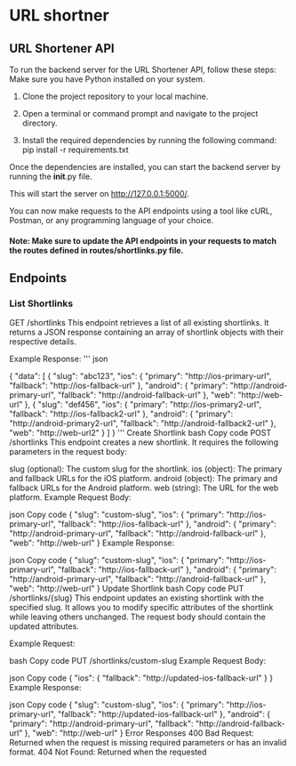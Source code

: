 # URL shortner

## URL Shortener API

To run the backend server for the URL Shortener API, follow these steps:
Make sure you have Python installed on your system.

1. Clone the project repository to your local machine.

2. Open a terminal or command prompt and navigate to the project directory.

3. Install the required dependencies by running the following command:
pip install -r requirements.txt

Once the dependencies are installed, you can start the backend server by running the __init__.py file.

This will start the server on http://127.0.0.1:5000/.

You can now make requests to the API endpoints using a tool like cURL, Postman, or any programming language of your choice.

#### Note: Make sure to update the API endpoints in your requests to match the routes defined in routes/shortlinks.py file.

## Endpoints

### List Shortlinks

GET /shortlinks
This endpoint retrieves a list of all existing shortlinks. It returns a JSON response containing an array of shortlink objects with their respective details.

Example Response:
'''
json

{
  "data": [
    {
      "slug": "abc123",
      "ios": {
        "primary": "http://ios-primary-url",
        "fallback": "http://ios-fallback-url"
      },
      "android": {
        "primary": "http://android-primary-url",
        "fallback": "http://android-fallback-url"
      },
      "web": "http://web-url"
    },
    {
      "slug": "def456",
      "ios": {
        "primary": "http://ios-primary2-url",
        "fallback": "http://ios-fallback2-url"
      },
      "android": {
        "primary": "http://android-primary2-url",
        "fallback": "http://android-fallback2-url"
      },
      "web": "http://web-url2"
    }
  ]
}
'''
Create Shortlink
bash
Copy code
POST /shortlinks
This endpoint creates a new shortlink. It requires the following parameters in the request body:

slug (optional): The custom slug for the shortlink.
ios (object): The primary and fallback URLs for the iOS platform.
android (object): The primary and fallback URLs for the Android platform.
web (string): The URL for the web platform.
Example Request Body:

json
Copy code
{
  "slug": "custom-slug",
  "ios": {
    "primary": "http://ios-primary-url",
    "fallback": "http://ios-fallback-url"
  },
  "android": {
    "primary": "http://android-primary-url",
    "fallback": "http://android-fallback-url"
  },
  "web": "http://web-url"
}
Example Response:

json
Copy code
{
  "slug": "custom-slug",
  "ios": {
    "primary": "http://ios-primary-url",
    "fallback": "http://ios-fallback-url"
  },
  "android": {
    "primary": "http://android-primary-url",
    "fallback": "http://android-fallback-url"
  },
  "web": "http://web-url"
}
Update Shortlink
bash
Copy code
PUT /shortlinks/{slug}
This endpoint updates an existing shortlink with the specified slug. It allows you to modify specific attributes of the shortlink while leaving others unchanged. The request body should contain the updated attributes.

Example Request:

bash
Copy code
PUT /shortlinks/custom-slug
Example Request Body:

json
Copy code
{
  "ios": {
    "fallback": "http://updated-ios-fallback-url"
  }
}
Example Response:

json
Copy code
{
  "slug": "custom-slug",
  "ios": {
    "primary": "http://ios-primary-url",
    "fallback": "http://updated-ios-fallback-url"
  },
  "android": {
    "primary": "http://android-primary-url",
    "fallback": "http://android-fallback-url"
  },
  "web": "http://web-url"
}
Error Responses
400 Bad Request: Returned when the request is missing required parameters or has an invalid format.
404 Not Found: Returned when the requested
